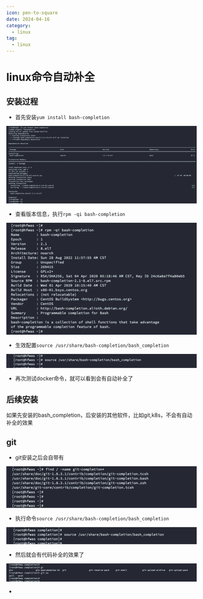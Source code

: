 ```yaml
---
icon: pen-to-square
date: 2024-04-16
category:
  - linux
tag:
  - linux
---
```

# linux命令自动补全

## 安装过程

- 首先安装`yum install bash-completion `

![image-20220828120042817](./images/image-20220828120042817.png)

- 查看版本信息，执行`rpm -qi bash-completion`

![image-20220828120055671](./images/image-20220828120055671.png)

- 生效配置`source /usr/share/bash-completion/bash_completion `

![image-20220828120109482](./images/image-20220828120109482.png)

- 再次测试docker命令，就可以看到会有自动补全了



## 后续安装

如果先安装的bash_completion，后安装的其他软件，比如git,k8s，不会有自动补全的效果

## git

- git安装之后会自带有

![image-20220828121137360](./images/image-20220828121137360.png)

- 执行命令`source /usr/share/bash-completion/bash_completion`

![image-20220828121216566](./images/image-20220828121216566.png)

- 然后就会有代码补全的效果了

![image-20220828121244051](./images/image-20220828121244051.png)

- 